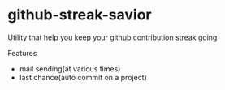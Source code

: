 github-streak-savior
====================

Utility that help you keep your github contribution streak going

Features
* mail sending(at various times)
* last chance(auto commit on a project)
